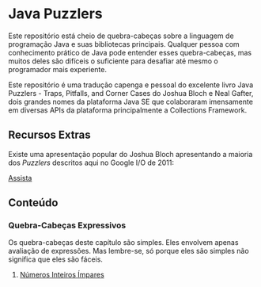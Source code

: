 # Java Puzzlers 

Este repositório está cheio de quebra-cabeças sobre a linguagem de programação Java e suas bibliotecas principais. Qualquer pessoa com conhecimento prático de Java pode entender esses quebra-cabeças, mas muitos deles são difíceis o suficiente para desafiar até mesmo o programador mais experiente.

Este repositório é uma tradução capenga e pessoal do excelente livro Java Puzzlers - Traps, Pitfalls, and Corner Cases do Joshua Bloch e Neal Gafter, dois grandes nomes da plataforma Java SE que colaboraram imensamente em diversas APIs da plataforma principalmente a Collections Framework.

## Recursos Extras 
Existe uma apresentação popular do Joshua Bloch apresentando a maioria dos *Puzzlers* descritos aqui no Google I/O de 2011: 

[Assista](https://www.youtube.com/watch?v=wbp-3BJWsU8)      

## Conteúdo

### Quebra-Cabeças Expressivos 
Os quebra-cabeças deste capítulo são simples. Eles envolvem apenas avaliação de expressões. Mas lembre-se, só porque eles são simples não significa que eles são fáceis.

1. [Números Inteiros Ímpares](https://github.com/eduardowgmendes/java-puzzlers/blob/main/contents/chapters/00-oddity.md#buscando-inteiros-%C3%ADmpares)
